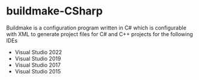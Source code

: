 # buildmake-CSharp

Buildmake is a configuration program written in C# which is configurable with XML to generate project files for C# and C++ projects for the following IDEs

- Visual Studio 2022
- Visual Studio 2019
- Visual Studio 2017
- Visual Studio 2015

